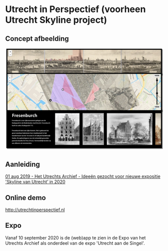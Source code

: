 # Utrecht in Perspectief (voorheen Utrecht Skyline project)

## Concept afbeelding

![Screenshot concept](diversen/screenshot-concept.png)

## Aanleiding

[01 aug 2019 - Het Utrechts Archief - Ideeën gezocht voor nieuwe expositie 'Skyline van Utrecht’ in 2020](https://hetutrechtsarchief.nl/over-ons/nieuws/463-denk-met-ons-mee-over-de-nieuwe-expositie-denk-met-ons-mee-over-expositie-de-sky-line-van-utrecht-in-2020)

## Online demo

http://utrechtinperspectief.nl

## Expo

Vanaf 10 september 2020 is de (web)app te zien in de Expo van het Utrechts Archief als onderdeel van de expo 'Utrecht aan de Singel'.


